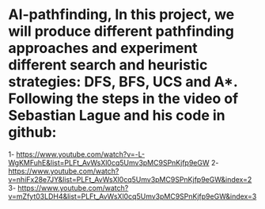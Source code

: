 # AI-pathfinding, In this project, we will produce different pathfinding approaches and experiment different search and heuristic strategies: DFS, BFS, UCS and A*. Following the steps in the video of Sebastian Lague and his code in github: 
1- https://www.youtube.com/watch?v=-L-WgKMFuhE&list=PLFt_AvWsXl0cq5Umv3pMC9SPnKjfp9eGW
2- https://www.youtube.com/watch?v=nhiFx28e7JY&list=PLFt_AvWsXl0cq5Umv3pMC9SPnKjfp9eGW&index=2
3- https://www.youtube.com/watch?v=mZfyt03LDH4&list=PLFt_AvWsXl0cq5Umv3pMC9SPnKjfp9eGW&index=3
